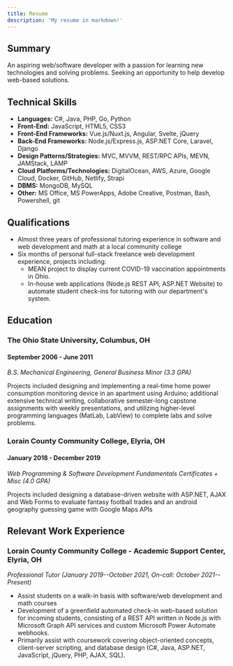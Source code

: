 ```yaml
---
title: Resume
description: 'My resume in markdown!'
---
```


## Summary

An aspiring web/software developer with a passion for learning new technologies and solving problems. Seeking an opportunity to help develop web-based solutions.


## Technical Skills

- **Languages:** C#, Java, PHP, Go, Python
- **Front-End:** JavaScript, HTML5, CSS3
- **Front-End Frameworks:** Vue.js/Nuxt.js, Angular, Svelte, jQuery
- **Back-End Frameworks:** Node.js/Express.js, ASP.NET Core, Laravel, Django
- **Design Patterns/Strategies:** MVC, MVVM, REST/RPC APIs, MEVN, JAMStack, LAMP
- **Cloud Platforms/Technologies:** DigitalOcean, AWS, Azure, Google Cloud, Docker, GitHub, Netlify, Strapi
- **DBMS:** MongoDB, MySQL
- **Other:** MS Office, MS PowerApps, Adobe Creative, Postman, Bash, Powershell, git

## Qualifications
- Almost three years of professional tutoring experience in software and web development and math at a local community college
- Six months of personal full-stack freelance web development experience, projects including:
  - MEAN project to display current COVID-19 vaccination appointments in Ohio.
  - In-house web applications (Node.js REST API, ASP.NET Website) to automate student check-ins for tutoring with our department's system.

## Education
### **The Ohio State University, Columbus, OH**
#### September 2006 - June 2011

*B.S. Mechanical Engineering, General Business Minor (3.3 GPA)*

Projects included designing and implementing a real-time home power consumption monitoring device in an apartment using Arduino; additional extensive technical writing, collaborative semester-long capstone assignments with weekly presentations, and utilizing higher-level programming languages (MatLab, LabView) to complete labs and solve problems.

### **Lorain County Community College, Elyria, OH**
#### January 2018 - December 2019

*Web Programming & Software Development Fundamentals Certificates + Misc (4.0 GPA)*

Projects included designing a database-driven website with ASP.NET, AJAX and Web Forms to evaluate fantasy football trades and an android geography guessing game with Google Maps APIs

## Relevant Work Experience
### **Lorain County Community College - Academic Support Center, Elyria, OH**
*Professional Tutor (January 2019--October 2021, On-call: October 2021--Present)*
- Assist students on a walk-in basis with software/web development and math courses
- Development of a greenfield automated check-in web-based solution for incoming students, consisting of a REST API written in Node.js with Microsoft Graph API services and custom Microsoft Power Automate webhooks.
- Primarily assist with coursework covering object-oriented concepts, client-server scripting, and database design (C#, Java, ASP.NET, JavaScript, jQuery, PHP, AJAX, SQL).
